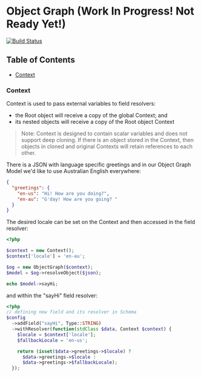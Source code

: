 # Object Graph (Work In Progress! Not Ready Yet!)

[![Build Status](https://travis-ci.org/roman-kulish/object-graph.svg?branch=master)](https://travis-ci.org/roman-kulish/object-graph)

## Table of Contents

* [Context](#context)

### Context

Context is used to pass external variables to field resolvers:
* the Root object will receive a copy of the global Context; and
* its nested objects will receive a copy of the Root object Context

> Note: Context is designed to contain scalar variables and does not support deep cloning. If there is an object 
stored in the Context, then objects in cloned and original Contexts will retain references to each other.

There is a JSON with language specific greetings and in our Object Graph Model we'd like to use 
Australian English everywhere:

```json
{
  "greetings": {
    "en-us": "Hi! How are you doing?",
    "en-au": "G'day! How are you going? "
  }
}
``` 

The desired locale can be set on the Context and then accessed in the field resolver:

```php
<?php

$context = new Context();
$context['locale'] = 'en-au';

$og = new ObjectGraph($context);
$model = $og->resolveObject($json);

echo $model->sayHi;
```

and within the "sayHi" field resolver:

```php
<?php
// defining new field and its resolver in Schema
$config
  ->addField("sayHi", Type::STRING)
  ->withResolver(function(stdClass $data, Context $context) {
    $locale = $context['locale'];
    $fallbackLocale = 'en-us';

    return (isset($data->greetings->$locale) ? 
      $data->greetings->$locale : 
      $data->greetings->$fallbackLocale);
  });
```

